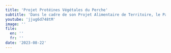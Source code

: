 ```yaml
---
title: 'Projet Protéines Végétales du Perche'
subtitle: 'Dans le cadre de son Projet Alimentaire de Territoire, le Parc Naturel Régional du Perche essaye de développer la production et la consommation de légumineuses et ainsi des protéines végétales.'
youtube: 'jjug6d748tM'
image: ''
file:
  en: ''
  fr: ''
date: '2023-08-22'
---
```


